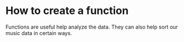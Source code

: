 # How to create a function
Functions are useful help analyze the data. They can also help sort our music data in certain ways.